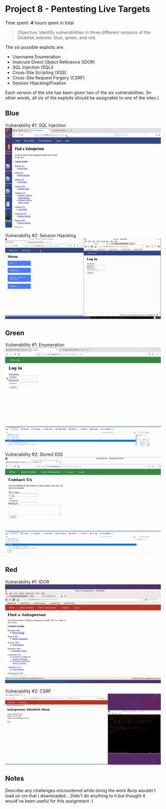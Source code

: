 # Project 8 - Pentesting Live Targets

Time spent: **4** hours spent in total

> Objective: Identify vulnerabilities in three different versions of the Globitek website: blue, green, and red.

The six possible exploits are:
* Username Enumeration
* Insecure Direct Object Reference (IDOR)
* SQL Injection (SQLi)
* Cross-Site Scripting (XSS)
* Cross-Site Request Forgery (CSRF)
* Session Hijacking/Fixation

Each version of the site has been given two of the six vulnerabilities. (In other words, all six of the exploits should be assignable to one of the sites.)

## Blue

Vulnerability #1: SQL Injection
![](week8Gif/blue1.gif)

Vulnerability #2: Session Hijacking
![](week8Gif/blue2.gif)

## Green

Vulnerability #1: Enumeration
![](week8Gif/green1.gif)

Vulnerability #2: Stored XSS
![](week8Gif/green2.gif)
## Red

Vulnerability #1: IDOR
![](week8Gif/red1.gif)

Vulnerability #2: CSRF
![](week8Gif/red2.gif)

## Notes

Describe any challenges encountered while doing the work
Burp wouldn't load on vm that I downloaded... Didn't do anything to it but thought it would've been useful for this assignment :(
